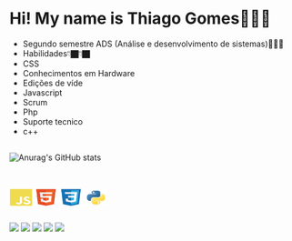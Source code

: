 # Hi! My name is Thiago Gomes👨🏿‍🦱

 - Segundo semestre ADS (Análise e desenvolvimento de sistemas)👨🏿‍💻
 - Habilidades👇🏿👇🏿
 - CSS
 - Conhecimentos em Hardware
 - Edições de víde
 - Javascript
 - Scrum
 - Php
 - Suporte tecnico
 - c++

##

![Anurag's GitHub stats](https://github-readme-stats.vercel.app/api?thiagoaparecidogomes=anuraghazra&show_icons=true&bg_color=00000000)

##


<div style="display: inline_block"><br>
  <img align="center" alt="Thiago-Js" height="30" width="40" src="https://raw.githubusercontent.com/devicons/devicon/master/icons/javascript/javascript-plain.svg">
  <img align="center" alt="Thiago-HTML" height="30" width="40" src="https://raw.githubusercontent.com/devicons/devicon/master/icons/html5/html5-original.svg">
  <img align="center" alt="Thiago-CSS" height="30" width="40" src="https://raw.githubusercontent.com/devicons/devicon/master/icons/css3/css3-original.svg">
  <img align="center" alt="Thiago-Python" height="30" width="40" src="https://raw.githubusercontent.com/devicons/devicon/master/icons/python/python-original.svg">
  
</div>
  
  ##
 
<div> 
  <a href="https://instagram.com/eo_thiagooo?utm_source=qr&igshid=NGExMmI2YTkyZg" target="_blank"><img src="https://img.shields.io/badge/-Instagram-%23E4405F?style=for-the-badge&logo=instagram&logoColor=white" target="_blank"></a>
 <a href="https://discord.gg/Rq9rtrwn" target="_blank"><img src="https://img.shields.io/badge/Discord-7289DA?style=for-the-badge&logo=discord&logoColor=white" target="_blank"></a> 
  <a href = "thigogo3@gmail.com"><img src="https://img.shields.io/badge/-Gmail-%23333?style=for-the-badge&logo=gmail&logoColor=white" target="_blank"></a>
  <a href="http://www.linkedin.com/in/thiago-gomes-9a85a4268" target="_blank"><img src="https://img.shields.io/badge/-LinkedIn-%230077B5?style=for-the-badge&logo=linkedin&logoColor=white" target="_blank"></a>
   <a href="http://www.linkedin.com/in/thiago-gomes-9a85a4268" target="_blank"><img src="https://img.shields.io/badge/Canva-%2300C4CC.svg?&style=for-the-badge&logo=Canva&logoColor=white" target="_blank"></a>
  
  
</div>
